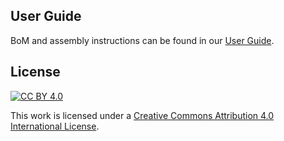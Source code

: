 ## User Guide

BoM and assembly instructions can be found in our [User Guide](https://github.com/UARPGitHub/MACC/wiki).

## License
[![CC BY 4.0][cc-by-image]][cc-by] 

This work is licensed under a
[Creative Commons Attribution 4.0 International License][cc-by].

[cc-by]: http://creativecommons.org/licenses/by/4.0/
[cc-by-image]: https://i.creativecommons.org/l/by/4.0/88x31.png
